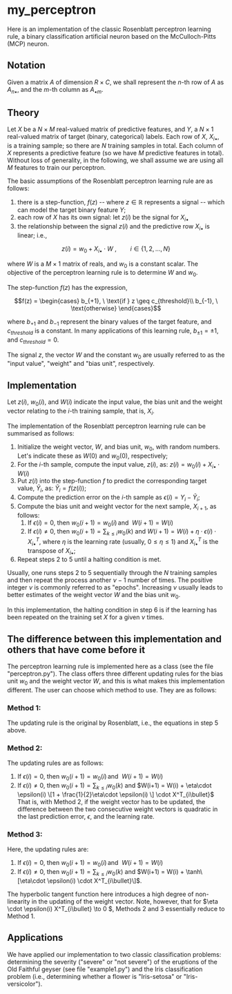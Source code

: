 # my_perceptron

Here is an implementation of the classic Rosenblatt perceptron learning rule, a binary classification artificial neuron based on the McCulloch-Pitts (MCP) neuron.

## Notation
Given a matrix $A$ of dimension $R \times C$, we shall represent the $n$-th row of $A$ as $A_{n\bullet}$, and the $m$-th column as $A_{\bullet m}$. 

## Theory
Let $X$ be a $N \times M$ real-valued matrix of predictive features, and $Y$, a $N \times 1$ real-valued matrix of target (binary, categorical) labels. Each row of $X$, $X_{i\bullet}$, is a training sample; so there are $N$ training samples in total. Each column of $X$ represents a predictive feature (so we have $M$ predictive features in total). Without loss of generality, in the following, we shall assume we are using all $M$ features to train our perceptron.

The basic assumptions of the Rosenblatt perceptron learning rule are as follows: 
1. there is a step-function, $f(z)$ -- where $z \in \mathbb{R}$ represents a signal -- which can model the target binary feature $Y$;
2. each row of $X$ has its own signal: let $z(i)$ be the signal for $X_{i\bullet}$
3. the relationship between the signal $z(i)$ and the predictive row $X_{i\bullet}$ is linear; i.e.,
```math
z(i) = w_0 + X_{i\bullet} \cdot W \ , \qquad i \in \{1, 2, \ldots, N\}
```
where $W$ is a $M \times 1$ matrix of reals, and $w_0$ is a constant scalar. The objective of the perceptron learning rule is to determine $W$ and $w_0$.

The step-function $f(z)$ has the expression,
```math
f(z) =   \begin{cases}
b_{+1}, \ \text{if } z \geq c_{threshold}\\
b_{-1}, \ \text{otherwise}
\end{cases}
```
where $b_{+1}$ and $b_{-1}$ represent the binary values of the target feature, and $c_{threshold}$ is a constant. In many applications of this learning rule, $b_{\pm 1} = \pm1$, and $c_{threshold} = 0$.

The signal $z$, the vector $W$ and the constant $w_0$ are usually referred to as the "input value", "weight" and "bias unit", respectively.

## Implementation

Let $z(i)$, $w_0(i)$, and $W(i)$ indicate the input value, the bias unit and the weight vector relating to the $i$-th training sample, that is, $X_i$. 

The implementation of the Rosenblatt perceptron learning rule can be summarised as follows:
1. Initialize  the weight vector, $W$, and bias unit, $w_0$, with random numbers. Let's indicate these as $W(0)$ and $w_0(0)$, respectively;
2. For the $i$-th sample, compute the input value, $z(i)$, as: $z(i) = w_0(i) + X_{i \bullet} \cdot W(i)$
3. Put $z(i)$ into the step-function $f$ to predict the corresponding target value, $\tilde{Y}_i$, as: $\tilde{Y}_i = f(z(i))$;
4. Compute the prediction error on the $i$-th sample as $\epsilon(i) = Y_i - \tilde{Y}_i$;
5. Compute the bias unit and weight vector for the next sample, $X_{i+1}$, as follows:
     1) If $\epsilon(i) = 0$, then $w_0(i+1) = w_0(i) \, \text{and } \  W(i+1) = W(i)$
     2) If $\epsilon(i) \neq 0$, then $w_0(i+1) = \sum_{k \leq i}w_0(k)$ and $W(i+1) = W(i) + \eta\cdot \epsilon(i) \cdot X^T_{i\bullet}$, where $\eta$ is the learning rate (usually, $0 \leq \eta \leq 1$) and $X^T_{i\bullet}$ is the transpose of $X_{i\bullet}$;
6. Repeat steps 2 to 5 until a halting condition is met.

Usually, one runs steps 2 to 5 sequentially through the $N$ training samples and then repeat the process another $\nu-1$ number of times. The positive integer $\nu$ is commonly referred to as "epochs". Increasing $\nu$ usually leads to better estimates of the weight vector $W$ and the bias unit $w_0$.

In this implementation, the halting condition in step 6 is if the learning has been repeated on the training set $X$ for a given $\nu$ times.

## The difference between this implementation and others that have come before it
The perceptron learning rule is implemented here as a class (see the file "perceptron.py"). The class offers three different updating rules for the bias unit $w_0$ and the weight vector $W$, and this is what makes this implementation different. The user can choose which method to use. They are as follows:
### Method 1:
The updating rule is the original by Rosenblatt, i.e., the equations in step 5 above.
### Method 2:
The updating rules are as follows:
  1. If $\epsilon(i) = 0$, then $w_0(i+1) = w_0(i) \, \text{and } \  W(i+1) = W(i)$
  2.  If $\epsilon(i) \neq 0$, then $w_0(i+1) = \sum_{k \leq i}w_0(k)$ and $W(i+1) = W(i) + \eta\cdot \epsilon(i) \[1 + \frac{1}{2}\eta\cdot \epsilon(i) \] \cdot X^T_{i\bullet}$
That is, with Method 2, if the weight vector has to be updated, the difference between the two consecutive weight vectors is quadratic in the last prediction error, $\epsilon$, and the learning rate.
### Method 3:
Here, the updating rules are:
  1. If $\epsilon(i) = 0$, then $w_0(i+1) = w_0(i) \, \text{and } \  W(i+1) = W(i)$
  2.  If $\epsilon(i) \neq 0$, then $w_0(i+1) = \sum_{k \leq i}w_0(k)$ and $W(i+1) = W(i) + \tanh\[\eta\cdot \epsilon(i) \cdot X^T_{i\bullet}\]$.

The hyperbolic tangent function here introduces a high degree of non-linearity in the updating of the weight vector. Note, however, that for $\eta \cdot \epsilon(i) X^T_{i\bullet} \to 0 $, Methods 2 and 3 essentially reduce to Method 1.

## Applications
We have applied our implementation to two classic classification problems: determining the severity ("severe" or "not severe") of the eruptions of the Old Faithful geyser (see file "example1.py") and the Iris classification problem (i.e., determining whether a flower is "Iris-setosa" or "Iris-versicolor").
